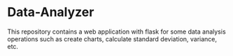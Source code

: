 # Data-Analyzer
This repository contains a web application with flask for some data analysis operations such as create charts, calculate standard deviation, variance, etc.
